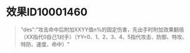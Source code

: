 # 效果ID10001460
> "des":"攻击命中后附加XXYY值n%的固定伤害，先出手时附加效果翻倍（XX指代0自己1对手）（YY=0、1、2、3、4、5指代攻击、防御、特攻、特防、速度、命中）"
